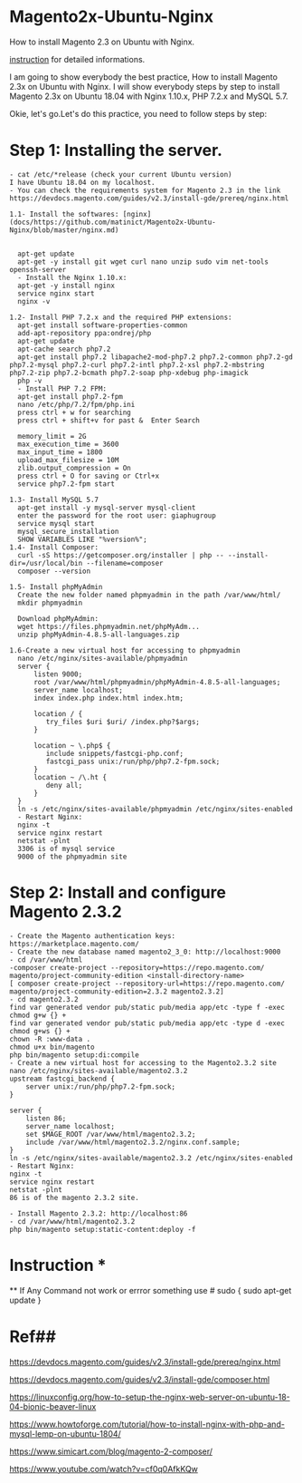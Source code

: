 # Magento2x-Ubuntu-Nginx
How to install Magento 2.3 on Ubuntu with Nginx.

 [instruction](https://github.com/matinict/Magento2x-Ubuntu-Nginx/blob/master/instruction.text) for  detailed informations. 
 
 
 I am going to show everybody the best practice, How to install Magento 2.3x on Ubuntu with Nginx.
I will show everybody steps by step to install Magento 2.3x on Ubuntu 18.04 with Nginx 1.10.x, PHP 7.2.x and MySQL 5.7.

Okie, let's go.Let's do this practice, you need to follow steps by step:

# Step 1: Installing the server. 

    - cat /etc/*release (check your current Ubuntu version)
    I have Ubuntu 18.04 on my localhost.
    - You can check the requirements system for Magento 2.3 in the link https://devdocs.magento.com/guides/v2.3/install-gde/prereq/nginx.html    
    
    1.1- Install the softwares: [nginx](docs/https://github.com/matinict/Magento2x-Ubuntu-Nginx/blob/master/nginx.md) 
    
    
      apt-get update
      apt-get -y install git wget curl nano unzip sudo vim net-tools openssh-server
      - Install the Nginx 1.10.x: 
      apt-get -y install nginx
      service nginx start
      nginx -v
      
    1.2- Install PHP 7.2.x and the required PHP extensions: 
      apt-get install software-properties-common
      add-apt-repository ppa:ondrej/php
      apt-get update
      apt-cache search php7.2
      apt-get install php7.2 libapache2-mod-php7.2 php7.2-common php7.2-gd php7.2-mysql php7.2-curl php7.2-intl php7.2-xsl php7.2-mbstring php7.2-zip php7.2-bcmath php7.2-soap php-xdebug php-imagick
      php -v
      - Install PHP 7.2 FPM:
      apt-get install php7.2-fpm
      nano /etc/php/7.2/fpm/php.ini
      press ctrl + w for searching
      press ctrl + shift+v for past &  Enter Search
       
      memory_limit = 2G
      max_execution_time = 3600
      max_input_time = 1800
      upload_max_filesize = 10M
      zlib.output_compression = On
      press ctrl + O for saving or Ctrl+x
      service php7.2-fpm start
      
    1.3- Install MySQL 5.7
      apt-get install -y mysql-server mysql-client
      enter the password for the root user: giaphugroup
      service mysql start
      mysql_secure_installation
      SHOW VARIABLES LIKE "%version%";
    1.4- Install Composer:
      curl -sS https://getcomposer.org/installer | php -- --install-dir=/usr/local/bin --filename=composer
      composer --version
      
    1.5- Install phpMyAdmin
      Create the new folder named phpmyadmin in the path /var/www/html/
      mkdir phpmyadmin

      Download phpMyAdmin: 
      wget https://files.phpmyadmin.net/phpMyAdm...
      unzip phpMyAdmin-4.8.5-all-languages.zip

    1.6-Create a new virtual host for accessing to phpmyadmin
      nano /etc/nginx/sites-available/phpmyadmin
      server {
          listen 9000;
          root /var/www/html/phpmyadmin/phpMyAdmin-4.8.5-all-languages;
          server_name localhost;
          index index.php index.html index.htm;

          location / {
             try_files $uri $uri/ /index.php?$args;
          }

          location ~ \.php$ {
             include snippets/fastcgi-php.conf;
             fastcgi_pass unix:/run/php/php7.2-fpm.sock;
          }
          location ~ /\.ht {
             deny all;
          }
      }
      ln -s /etc/nginx/sites-available/phpmyadmin /etc/nginx/sites-enabled
      - Restart Nginx:
      nginx -t
      service nginx restart
      netstat -plnt
      3306 is of mysql service
      9000 of the phpmyadmin site

# Step 2: Install and configure Magento 2.3.2

    - Create the Magento authentication keys: https://marketplace.magento.com/
    - Create the new database named magento2_3_0: http://localhost:9000
    - cd /var/www/html
    -composer create-project --repository=https://repo.magento.com/ magento/project-community-edition <install-directory-name>
    [ composer create-project --repository-url=https://repo.magento.com/ magento/project-community-edition=2.3.2 magento2.3.2]
    - cd magento2.3.2
    find var generated vendor pub/static pub/media app/etc -type f -exec chmod g+w {} +
    find var generated vendor pub/static pub/media app/etc -type d -exec chmod g+ws {} +
    chown -R :www-data .
    chmod u+x bin/magento
    php bin/magento setup:di:compile
    - Create a new virtual host for accessing to the Magento2.3.2 site
    nano /etc/nginx/sites-available/magento2.3.2
    upstream fastcgi_backend {
        server unix:/run/php/php7.2-fpm.sock;
    }

    server {
        listen 86;
        server_name localhost;
        set $MAGE_ROOT /var/www/html/magento2.3.2;
        include /var/www/html/magento2.3.2/nginx.conf.sample;
    }
    ln -s /etc/nginx/sites-available/magento2.3.2 /etc/nginx/sites-enabled
    - Restart Nginx:
    nginx -t
    service nginx restart
    netstat -plnt
    86 is of the magento 2.3.2 site.

    - Install Magento 2.3.2: http://localhost:86
    - cd /var/www/html/magento2.3.2
    php bin/magento setup:static-content:deploy -f
    
  
# Instruction *
 
 ** If Any Command not work or errror something use # sudo { sudo apt-get update }


# Ref##

  https://devdocs.magento.com/guides/v2.3/install-gde/prereq/nginx.html
  
  https://devdocs.magento.com/guides/v2.3/install-gde/composer.html
  
  https://linuxconfig.org/how-to-setup-the-nginx-web-server-on-ubuntu-18-04-bionic-beaver-linux
  
  https://www.howtoforge.com/tutorial/how-to-install-nginx-with-php-and-mysql-lemp-on-ubuntu-1804/
  
  https://www.simicart.com/blog/magento-2-composer/
  
  https://www.youtube.com/watch?v=cf0q0AfkKQw
  

 
